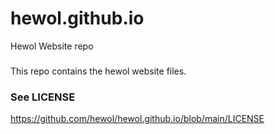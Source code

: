 # hewol.github.io
Hewol Website repo

###

This repo contains the hewol website files.

### See LICENSE
https://github.com/hewol/hewol.github.io/blob/main/LICENSE
